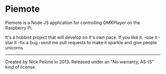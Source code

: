 Piemote 
===============================================================
Piemote is a Node JS application for controlling OMXPlayer on the Raspberry Pi.

It's a hobbist project that will develop on it's own pace. If you like it:
    -use it
    -star it
    -fix a bug
    -send me pull requests to make it sparkle and give people unicorns
    
    

----------------------


Created by Nick Pelone in 2013. Released under an "No warranty, AS-IS" kind of license.